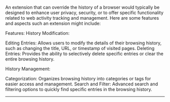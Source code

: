 An extension that can override the history of a browser would typically be designed to enhance user privacy, security, or to offer specific functionality related to web activity tracking and management. Here are some features and aspects such an extension might include:

Features:
History Modification:

Editing Entries: Allows users to modify the details of their browsing history, such as changing the title, URL, or timestamp of visited pages.
Deleting Entries: Provides the ability to selectively delete specific entries or clear the entire browsing history.

History Management:

Categorization: Organizes browsing history into categories or tags for easier access and management.
Search and Filter: Advanced search and filtering options to quickly find specific entries in the browsing history.
****
